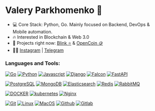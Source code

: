 # Valery Parkhomenko 👋
- 💻 Core Stack: Python, Go. Mainly focused on Backend, DevOps & Mobile automation.
- 🔥 Interested in Blockchain & Web 3.0
- 🦄 Projects right now: [Blink ⭐️](https://blinkmap.com) & [OpenCoin 🪙](https://openproject.app)
- 👨‍💻 [Instagram](https://www.instagram.com/valery.parkhomenko) | [Telegram](https://t.me/ValeryParkhomenko)

### Languages and Tools:

[![Go](https://img.shields.io/badge/-GoLang-grey.svg?style=for-the-badge&logo=Go)](#)
[![Python](https://img.shields.io/badge/-Python-grey?style=for-the-badge&logo=Python)](#)
[![Javascript](https://img.shields.io/badge/-JavaScript-grey?style=for-the-badge&logo=JavaScript&logoColor=E9D54D)](#)
[![Django](https://img.shields.io/badge/-Django-grey?style=for-the-badge&logo=Django)](#)
[![Falcon](https://img.shields.io/badge/-Falcon-grey.svg?style=for-the-badge&logo=Falcon)](#)
[![FastAPI](https://img.shields.io/badge/-FastAPI-grey.svg?style=for-the-badge&logo=FastAPI)](#)

[![PostgreSQL](https://img.shields.io/badge/-PostgreSQL-grey?style=for-the-badge&logo=PostgreSQL&logoColor=6296CC)](#)
[![MongoDB](https://img.shields.io/badge/-MongoDB-grey.svg?style=for-the-badge&logo=mongodb)](#)
[![Elasticsearch](https://img.shields.io/badge/-Elasticsearch-grey.svg?style=for-the-badge&logo=Elasticsearch&logoColor=green)](#)
[![Redis](https://img.shields.io/badge/-Redis-grey.svg?style=for-the-badge&logo=REDIS)](#)
[![RabbitMQ](https://img.shields.io/badge/-RabbitMQ-grey.svg?style=for-the-badge&logo=RabbitMQ)](#)

[![DOCKER](https://img.shields.io/badge/-Docker-grey?style=for-the-badge&logo=Docker)](#)
[![kubernetes](https://img.shields.io/badge/-kubernetes-grey?style=for-the-badge&logo=kubernetes)](#)
[![Nginx](https://img.shields.io/badge/-Nginx-grey.svg?style=for-the-badge&logo=Nginx)](#)

[![Git](https://img.shields.io/badge/-Git-grey.svg?style=for-the-badge&logo=Git)](#)
[![Linux](https://img.shields.io/badge/-Linux-grey.svg?style=for-the-badge&logo=Linux)](#)
[![MacOS](https://img.shields.io/badge/MacOS-grey.svg?style=for-the-badge&logo=Macos)](#)
[![Github](https://img.shields.io/badge/-Github-grey.svg?style=for-the-badge&logo=Github)](#)
[![Gitlab](https://img.shields.io/badge/-Gitlab-grey.svg?style=for-the-badge&logo=Gitlab)](#)
